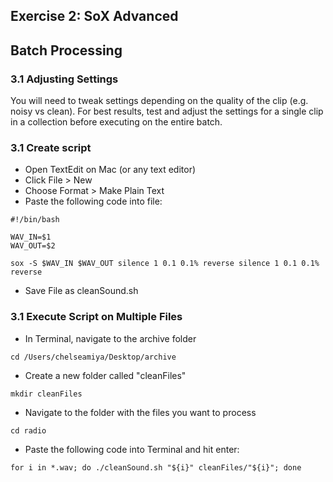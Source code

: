 ## Exercise 2: SoX Advanced

## Batch Processing

### 3.1 Adjusting Settings
You will need to tweak settings depending on the quality of the clip (e.g. noisy vs clean).
For best results, test and adjust the settings for a single clip in a collection before executing on the entire batch.

### 3.1 Create script
- Open TextEdit on Mac (or any text editor)
- Click File > New
- Choose Format > Make Plain Text
- Paste the following code into file:
~~~shell
#!/bin/bash

WAV_IN=$1
WAV_OUT=$2

sox -S $WAV_IN $WAV_OUT silence 1 0.1 0.1% reverse silence 1 0.1 0.1% reverse
~~~

- Save File as cleanSound.sh

### 3.1 Execute Script on Multiple Files

- In Terminal, navigate to the archive folder
~~~shell
cd /Users/chelseamiya/Desktop/archive
~~~
- Create a new folder called "cleanFiles"
~~~shell
mkdir cleanFiles
~~~
- Navigate to the folder with the files you want to process
~~~shell
cd radio
~~~
- Paste the following code into Terminal and hit enter:
~~~shell
for i in *.wav; do ./cleanSound.sh "${i}" cleanFiles/"${i}"; done
~~~
